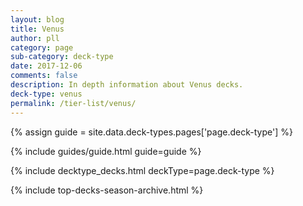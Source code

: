 ```yaml
---
layout: blog
title: Venus
author: pll
category: page
sub-category: deck-type
date: 2017-12-06
comments: false
description: In depth information about Venus decks.
deck-type: venus
permalink: /tier-list/venus/ 
---
```


{% assign guide = site.data.deck-types.pages['page.deck-type'] %}

{% include guides/guide.html guide=guide %}

{% include decktype_decks.html deckType=page.deck-type %}

{% include top-decks-season-archive.html %}